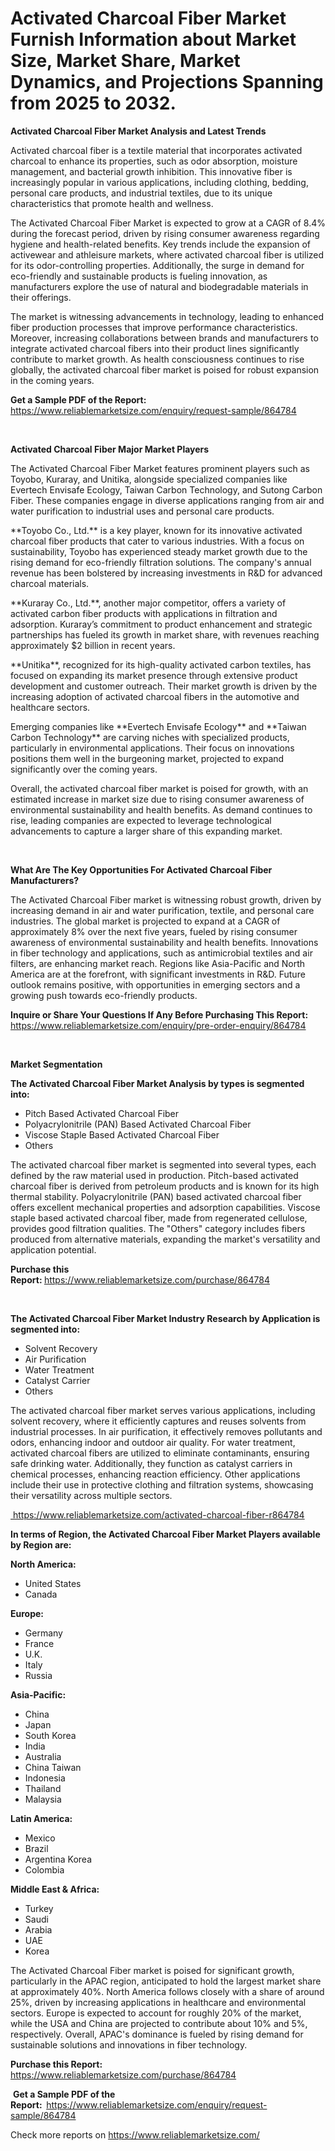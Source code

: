 <p><h1>Activated Charcoal Fiber Market Furnish Information about Market Size, Market Share, Market Dynamics, and Projections Spanning from 2025 to 2032.</h1></p><p><strong>Activated Charcoal Fiber Market Analysis and Latest Trends</strong></p>
<p><p>Activated charcoal fiber is a textile material that incorporates activated charcoal to enhance its properties, such as odor absorption, moisture management, and bacterial growth inhibition. This innovative fiber is increasingly popular in various applications, including clothing, bedding, personal care products, and industrial textiles, due to its unique characteristics that promote health and wellness.</p><p>The Activated Charcoal Fiber Market is expected to grow at a CAGR of 8.4% during the forecast period, driven by rising consumer awareness regarding hygiene and health-related benefits. Key trends include the expansion of activewear and athleisure markets, where activated charcoal fiber is utilized for its odor-controlling properties. Additionally, the surge in demand for eco-friendly and sustainable products is fueling innovation, as manufacturers explore the use of natural and biodegradable materials in their offerings.</p><p>The market is witnessing advancements in technology, leading to enhanced fiber production processes that improve performance characteristics. Moreover, increasing collaborations between brands and manufacturers to integrate activated charcoal fibers into their product lines significantly contribute to market growth. As health consciousness continues to rise globally, the activated charcoal fiber market is poised for robust expansion in the coming years.</p></p>
<p><strong>Get a Sample PDF of the Report:&nbsp;</strong> <a href="https://www.reliablemarketsize.com/enquiry/request-sample/864784?utm_campaign=3114&utm_medium=2&utm_source=Github&utm_content=ia&utm_term=01042025&utm_id=activated-charcoal-fiber">https://www.reliablemarketsize.com/enquiry/request-sample/864784</a></p>
<p>&nbsp;</p>
<p><strong>Activated Charcoal Fiber Major Market Players</strong></p>
<p><p>The Activated Charcoal Fiber Market features prominent players such as Toyobo, Kuraray, and Unitika, alongside specialized companies like Evertech Envisafe Ecology, Taiwan Carbon Technology, and Sutong Carbon Fiber. These companies engage in diverse applications ranging from air and water purification to industrial uses and personal care products.</p><p>**Toyobo Co., Ltd.** is a key player, known for its innovative activated charcoal fiber products that cater to various industries. With a focus on sustainability, Toyobo has experienced steady market growth due to the rising demand for eco-friendly filtration solutions. The company's annual revenue has been bolstered by increasing investments in R&D for advanced charcoal materials.</p><p>**Kuraray Co., Ltd.**, another major competitor, offers a variety of activated carbon fiber products with applications in filtration and adsorption. Kuraray’s commitment to product enhancement and strategic partnerships has fueled its growth in market share, with revenues reaching approximately $2 billion in recent years.</p><p>**Unitika**, recognized for its high-quality activated carbon textiles, has focused on expanding its market presence through extensive product development and customer outreach. Their market growth is driven by the increasing adoption of activated charcoal fibers in the automotive and healthcare sectors.</p><p>Emerging companies like **Evertech Envisafe Ecology** and **Taiwan Carbon Technology** are carving niches with specialized products, particularly in environmental applications. Their focus on innovations positions them well in the burgeoning market, projected to expand significantly over the coming years.</p><p>Overall, the activated charcoal fiber market is poised for growth, with an estimated increase in market size due to rising consumer awareness of environmental sustainability and health benefits. As demand continues to rise, leading companies are expected to leverage technological advancements to capture a larger share of this expanding market.</p></p>
<p>&nbsp;</p>
<p><strong>What Are The Key Opportunities For Activated Charcoal Fiber Manufacturers?</strong></p>
<p><p>The Activated Charcoal Fiber market is witnessing robust growth, driven by increasing demand in air and water purification, textile, and personal care industries. The global market is projected to expand at a CAGR of approximately 8% over the next five years, fueled by rising consumer awareness of environmental sustainability and health benefits. Innovations in fiber technology and applications, such as antimicrobial textiles and air filters, are enhancing market reach. Regions like Asia-Pacific and North America are at the forefront, with significant investments in R&D. Future outlook remains positive, with opportunities in emerging sectors and a growing push towards eco-friendly products.</p></p>
<p><strong>Inquire or Share Your Questions If Any Before Purchasing This Report:</strong> <a href="https://www.reliablemarketsize.com/enquiry/pre-order-enquiry/864784?utm_campaign=3114&utm_medium=2&utm_source=Github&utm_content=ia&utm_term=01042025&utm_id=activated-charcoal-fiber">https://www.reliablemarketsize.com/enquiry/pre-order-enquiry/864784</a></p>
<p>&nbsp;</p>
<p><strong>Market Segmentation</strong></p>
<p><strong>The Activated Charcoal Fiber Market Analysis by types is segmented into:</strong></p>
<p><ul><li>Pitch Based Activated Charcoal Fiber</li><li>Polyacrylonitrile (PAN) Based Activated Charcoal Fiber</li><li>Viscose Staple Based Activated Charcoal Fiber</li><li>Others</li></ul></p>
<p><p>The activated charcoal fiber market is segmented into several types, each defined by the raw material used in production. Pitch-based activated charcoal fiber is derived from petroleum products and is known for its high thermal stability. Polyacrylonitrile (PAN) based activated charcoal fiber offers excellent mechanical properties and adsorption capabilities. Viscose staple based activated charcoal fiber, made from regenerated cellulose, provides good filtration qualities. The "Others" category includes fibers produced from alternative materials, expanding the market's versatility and application potential.</p></p>
<p><strong>Purchase this Report:&nbsp;</strong><a href="https://www.reliablemarketsize.com/purchase/864784?utm_campaign=3114&utm_medium=2&utm_source=Github&utm_content=ia&utm_term=01042025&utm_id=activated-charcoal-fiber">https://www.reliablemarketsize.com/purchase/864784</a></p>
<p>&nbsp;</p>
<p><strong>The Activated Charcoal Fiber Market Industry Research by Application is segmented into:</strong></p>
<p><ul><li>Solvent Recovery</li><li>Air Purification</li><li>Water Treatment</li><li>Catalyst Carrier</li><li>Others</li></ul></p>
<p><p>The activated charcoal fiber market serves various applications, including solvent recovery, where it efficiently captures and reuses solvents from industrial processes. In air purification, it effectively removes pollutants and odors, enhancing indoor and outdoor air quality. For water treatment, activated charcoal fibers are utilized to eliminate contaminants, ensuring safe drinking water. Additionally, they function as catalyst carriers in chemical processes, enhancing reaction efficiency. Other applications include their use in protective clothing and filtration systems, showcasing their versatility across multiple sectors.</p></p>
<p><a href="https://www.reliablemarketsize.com/activated-charcoal-fiber-r864784?utm_campaign=3114&utm_medium=2&utm_source=Github&utm_content=ia&utm_term=01042025&utm_id=activated-charcoal-fiber">&nbsp;https://www.reliablemarketsize.com/activated-charcoal-fiber-r864784</a></p>
<p><strong>In terms of Region, the Activated Charcoal Fiber Market Players available by Region are:</strong></p>
<p>
    <p> <strong> North America: </strong>
        <ul>
            <li>United States</li>
            <li>Canada</li>
        </ul>
        </p> 
    <p> <strong> Europe: </strong>
        <ul>
            <li>Germany</li>
            <li>France</li>
            <li>U.K.</li>
            <li>Italy</li>
            <li>Russia</li>
        </ul>
        </p> 
    <p> <strong> Asia-Pacific: </strong>
        <ul>
            <li>China</li>
            <li>Japan</li>
            <li>South Korea</li>
            <li>India</li>
            <li>Australia</li>
            <li>China Taiwan</li>
            <li>Indonesia</li>
            <li>Thailand</li>
            <li>Malaysia</li>
        </ul>
        </p> 
    <p> <strong> Latin America: </strong>
        <ul>
            <li>Mexico</li>
            <li>Brazil</li>
            <li>Argentina Korea</li>
            <li>Colombia</li>
        </ul>
        </p> 
    <p> <strong> Middle East & Africa: </strong>
        <ul>
            <li>Turkey</li>
            <li>Saudi</li>
            <li>Arabia</li>
            <li>UAE</li>
            <li>Korea</li>
        </ul>
    </p>
    </p>
<p><p>The Activated Charcoal Fiber market is poised for significant growth, particularly in the APAC region, anticipated to hold the largest market share at approximately 40%. North America follows closely with a share of around 25%, driven by increasing applications in healthcare and environmental sectors. Europe is expected to account for roughly 20% of the market, while the USA and China are projected to contribute about 10% and 5%, respectively. Overall, APAC's dominance is fueled by rising demand for sustainable solutions and innovations in fiber technology.</p></p>
<p><strong>Purchase this Report: </strong><a href="https://www.reliablemarketsize.com/purchase/864784?utm_campaign=3114&utm_medium=2&utm_source=Github&utm_content=ia&utm_term=01042025&utm_id=activated-charcoal-fiber">https://www.reliablemarketsize.com/purchase/864784</a></p>
<p>&nbsp;<strong>Get a Sample PDF of the Report:&nbsp;&nbsp;</strong><a href="https://www.reliablemarketsize.com/enquiry/request-sample/864784?utm_campaign=3114&utm_medium=2&utm_source=Github&utm_content=ia&utm_term=01042025&utm_id=activated-charcoal-fiber">https://www.reliablemarketsize.com/enquiry/request-sample/864784</a></p>
<p><strong></strong></p>
<p>Check more reports on <a href="https://www.reliablemarketsize.com/?utm_campaign=3114&utm_medium=2&utm_source=Github&utm_content=ia&utm_term=01042025&utm_id=activated-charcoal-fiber">https://www.reliablemarketsize.com/</a></p>